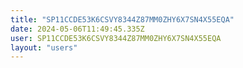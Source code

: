 ```yaml
---
title: "SP11CCDE53K6CSVY8344Z87MM0ZHY6X7SN4X55EQA"
date: 2024-05-06T11:49:45.335Z
user: SP11CCDE53K6CSVY8344Z87MM0ZHY6X7SN4X55EQA
layout: "users"
---
```

    